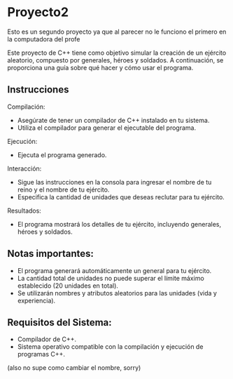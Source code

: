 # Proyecto2
Esto es un segundo proyecto ya que al parecer no le funciono el primero en la computadora del profe

Este proyecto de C++ tiene como objetivo simular la creación de un ejército aleatorio, compuesto por generales, héroes y soldados. A continuación, se proporciona una guía sobre qué hacer y cómo usar el programa.

## Instrucciones
Compilación:
- Asegúrate de tener un compilador de C++ instalado en tu sistema.
- Utiliza el compilador para generar el ejecutable del programa.

Ejecución:
- Ejecuta el programa generado.

Interacción:
- Sigue las instrucciones en la consola para ingresar el nombre de tu reino y el nombre de tu ejército.
- Especifica la cantidad de unidades que deseas reclutar para tu ejército.

Resultados:
- El programa mostrará los detalles de tu ejército, incluyendo generales, héroes y soldados.

## Notas importantes:
- El programa generará automáticamente un general para tu ejército.
- La cantidad total de unidades no puede superar el límite máximo establecido (20 unidades en total).
- Se utilizarán nombres y atributos aleatorios para las unidades (vida y experiencia).

## Requisitos del Sistema:
- Compilador de C++.
- Sistema operativo compatible con la compilación y ejecución de programas C++.


(also no supe como cambiar el nombre, sorry)
